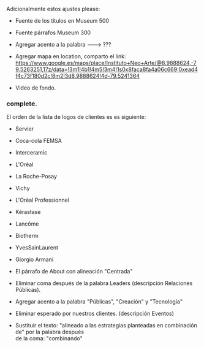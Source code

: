 Adicionalmente estos ajustes please:

   * Fuente de los títulos en Museum 500
   * Fuente párrafos Museum 300
   * Agregar acento a la palabra ---> ???
   
   * ​Agregar mapa en location, comparto el link: https://www.google.es/maps/place/Instituto+Neo+Arte/@8.9888624,-79.5263251,17z/data=!3m1!4b1!4m5!3m4!1s0x8faca8fa4a06c669:0xead4f4c73f180d2c!8m2!3d8.9888624!4d-79.5241364

   * Video de fondo. 
    ​

### complete.

El orden de la lista de logos de clientes es es siguiente:

   * Servier
   * Coca-cola FEMSA  
   * Interceramic
   * L'Oréal   
   * La Roche-Posay
   * Vichy
   * L'Oréal Professionnel
   * Kérastase
   * Lancôme
   * Biotherm
   * YvesSainLaurent
   * Giorgio Armani

   * El párrafo de About con alineación "Centrada"
   * Eliminar coma después de la palabra Leaders (descripción Relaciones Públicas).
   * Agregar acento a la palabra "Públicas", "Creación" y "Tecnología"
   * Eliminar esperado por nuestros clientes. (descripción Eventos)
   * Sustituir el texto: "alineado a las estrategias planteadas en combinación de" por la palabra después   
     de la coma: "combinando"